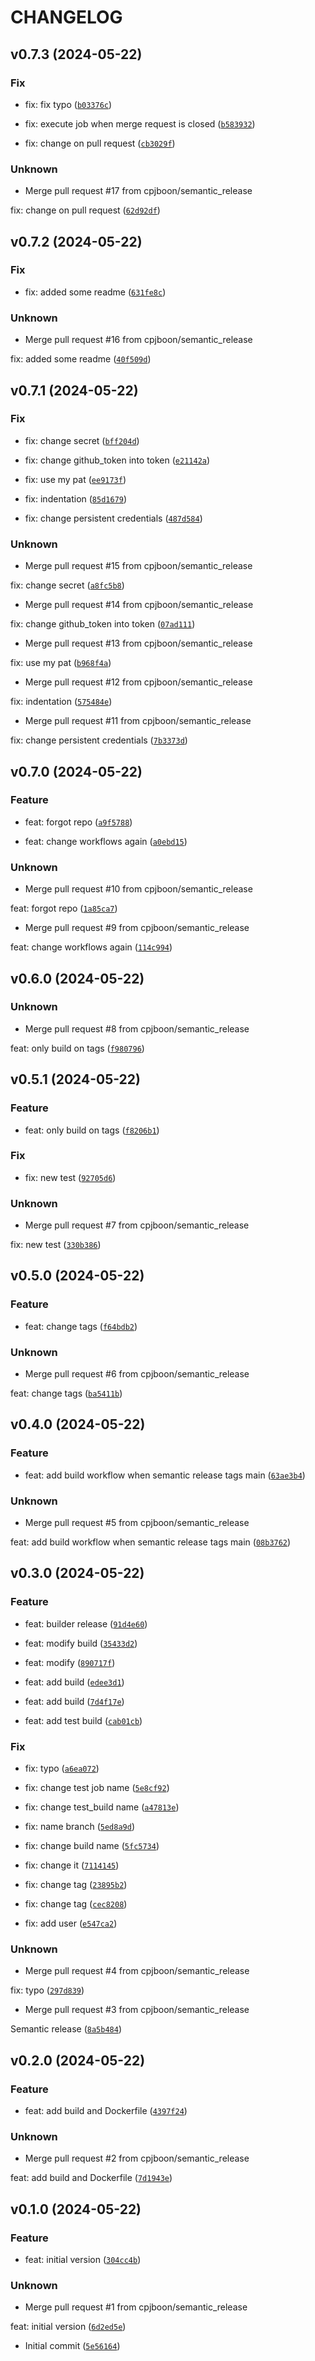 # CHANGELOG



## v0.7.3 (2024-05-22)

### Fix

* fix: fix typo ([`b03376c`](https://github.com/cpjboon/semantic-release-docker-test/commit/b03376c19015e7cb7584a4b5a6fbeb9b4b69c6ee))

* fix: execute job when merge request is closed ([`b583932`](https://github.com/cpjboon/semantic-release-docker-test/commit/b5839329fd7846597b85e6ae39d47466ceecc5b6))

* fix: change on pull request ([`cb3029f`](https://github.com/cpjboon/semantic-release-docker-test/commit/cb3029f60df597301630479744b09c15857c9c77))

### Unknown

* Merge pull request #17 from cpjboon/semantic_release

fix: change on pull request ([`62d92df`](https://github.com/cpjboon/semantic-release-docker-test/commit/62d92dfb184a83872787ef5b3eaf3f5d18c5f9c7))


## v0.7.2 (2024-05-22)

### Fix

* fix: added some readme ([`631fe8c`](https://github.com/cpjboon/semantic-release-docker-test/commit/631fe8c2241fd8c94af72453aa73d7a85c91e148))

### Unknown

* Merge pull request #16 from cpjboon/semantic_release

fix: added some readme ([`40f509d`](https://github.com/cpjboon/semantic-release-docker-test/commit/40f509db20d2d4b8737cc6075adbbd138b57a9fd))


## v0.7.1 (2024-05-22)

### Fix

* fix: change secret ([`bff204d`](https://github.com/cpjboon/semantic-release-docker-test/commit/bff204d78424a64e3f8f1857b54f6bf566f61846))

* fix: change github_token into token ([`e21142a`](https://github.com/cpjboon/semantic-release-docker-test/commit/e21142add5a029d3dc730f4cb5541ad49e31b20c))

* fix: use my pat ([`ee9173f`](https://github.com/cpjboon/semantic-release-docker-test/commit/ee9173ff4df29c612f29be5ce78c3774e9cd83c9))

* fix: indentation ([`85d1679`](https://github.com/cpjboon/semantic-release-docker-test/commit/85d16798b7f316ccd070805d2c9df983b3508a07))

* fix: change persistent credentials ([`487d584`](https://github.com/cpjboon/semantic-release-docker-test/commit/487d584fc15406962fc31ffdd8b4a8bed0852f26))

### Unknown

* Merge pull request #15 from cpjboon/semantic_release

fix: change secret ([`a8fc5b8`](https://github.com/cpjboon/semantic-release-docker-test/commit/a8fc5b8a984e037c33dab031b1bf275d3ac2ae84))

* Merge pull request #14 from cpjboon/semantic_release

fix: change github_token into token ([`07ad111`](https://github.com/cpjboon/semantic-release-docker-test/commit/07ad11198ae331fd765aadee419977dbdec79a51))

* Merge pull request #13 from cpjboon/semantic_release

fix: use my pat ([`b968f4a`](https://github.com/cpjboon/semantic-release-docker-test/commit/b968f4aa08eb65ab4a38d6bb028d5da46727c7f0))

* Merge pull request #12 from cpjboon/semantic_release

fix: indentation ([`575484e`](https://github.com/cpjboon/semantic-release-docker-test/commit/575484e2d8052c1f6295967c357858b63c836e12))

* Merge pull request #11 from cpjboon/semantic_release

fix: change persistent credentials ([`7b3373d`](https://github.com/cpjboon/semantic-release-docker-test/commit/7b3373d0bcfe3510bc58895dcd5879ecdfd76e24))


## v0.7.0 (2024-05-22)

### Feature

* feat: forgot repo ([`a9f5788`](https://github.com/cpjboon/semantic-release-docker-test/commit/a9f57882ec3c8b476ee6bec8a84754ec714043d4))

* feat: change workflows again ([`a0ebd15`](https://github.com/cpjboon/semantic-release-docker-test/commit/a0ebd15fcc91f22a91ae6ae6b4b153e5f89b7a09))

### Unknown

* Merge pull request #10 from cpjboon/semantic_release

feat: forgot repo ([`1a85ca7`](https://github.com/cpjboon/semantic-release-docker-test/commit/1a85ca7f2207cd8b08df1a68c4e27133cac77a2e))

* Merge pull request #9 from cpjboon/semantic_release

feat: change workflows again ([`114c994`](https://github.com/cpjboon/semantic-release-docker-test/commit/114c99445e140efac2cb406d8e62c8528a063096))


## v0.6.0 (2024-05-22)

### Unknown

* Merge pull request #8 from cpjboon/semantic_release

feat: only build on tags ([`f980796`](https://github.com/cpjboon/semantic-release-docker-test/commit/f98079653cdb7fe409870a8453f42c32c42a507f))


## v0.5.1 (2024-05-22)

### Feature

* feat: only build on tags ([`f8206b1`](https://github.com/cpjboon/semantic-release-docker-test/commit/f8206b1d8b517fa4e7b1ca4851dfdbd44b634c63))

### Fix

* fix: new test ([`92705d6`](https://github.com/cpjboon/semantic-release-docker-test/commit/92705d62fb92b68a821913018045df034eff746a))

### Unknown

* Merge pull request #7 from cpjboon/semantic_release

fix: new test ([`330b386`](https://github.com/cpjboon/semantic-release-docker-test/commit/330b386742563d0d46385c875f0283bf590100ae))


## v0.5.0 (2024-05-22)

### Feature

* feat: change tags ([`f64bdb2`](https://github.com/cpjboon/semantic-release-docker-test/commit/f64bdb22fe903616f65051a06e67c46be2fafa99))

### Unknown

* Merge pull request #6 from cpjboon/semantic_release

feat: change tags ([`ba5411b`](https://github.com/cpjboon/semantic-release-docker-test/commit/ba5411b388254277399defcc92016c1c9b7b461e))


## v0.4.0 (2024-05-22)

### Feature

* feat: add build workflow when semantic release tags main ([`63ae3b4`](https://github.com/cpjboon/semantic-release-docker-test/commit/63ae3b4230611907173bd19dd81d00bda9f5c5fd))

### Unknown

* Merge pull request #5 from cpjboon/semantic_release

feat: add build workflow when semantic release tags main ([`08b3762`](https://github.com/cpjboon/semantic-release-docker-test/commit/08b3762bb78435a62a18672479ee47fcbf0fb610))


## v0.3.0 (2024-05-22)

### Feature

* feat: builder release ([`91d4e60`](https://github.com/cpjboon/semantic-release-docker-test/commit/91d4e603ccb767c4fcfb068370112cff18e1be73))

* feat: modify build ([`35433d2`](https://github.com/cpjboon/semantic-release-docker-test/commit/35433d270686e3d38d878805ba1af03910607b5a))

* feat: modify ([`890717f`](https://github.com/cpjboon/semantic-release-docker-test/commit/890717f316f4fb74266de3699264c616c0ce8de8))

* feat: add build ([`edee3d1`](https://github.com/cpjboon/semantic-release-docker-test/commit/edee3d14afe0557f76a2a38a23fdd96830053f0f))

* feat: add build ([`7d4f17e`](https://github.com/cpjboon/semantic-release-docker-test/commit/7d4f17e86d3773e33579e191e5fac3bd50d6caef))

* feat: add test build ([`cab01cb`](https://github.com/cpjboon/semantic-release-docker-test/commit/cab01cbd18f53ea39986513ad0cea97e5a0b1dd0))

### Fix

* fix: typo ([`a6ea072`](https://github.com/cpjboon/semantic-release-docker-test/commit/a6ea0720d0a6d8fa50e5a35109244ca2d495a4f3))

* fix: change test job name ([`5e8cf92`](https://github.com/cpjboon/semantic-release-docker-test/commit/5e8cf926fa1b654bfdafd7b94618de2169c65cef))

* fix: change test_build name ([`a47813e`](https://github.com/cpjboon/semantic-release-docker-test/commit/a47813e9ac97f843926e19d66743f01fb2c38c7f))

* fix: name branch ([`5ed8a9d`](https://github.com/cpjboon/semantic-release-docker-test/commit/5ed8a9d0efec16b467ad602515c13cd0e54ba04f))

* fix: change build name ([`5fc5734`](https://github.com/cpjboon/semantic-release-docker-test/commit/5fc5734b6a6f53d7ff30983649a9abe223a5dbf2))

* fix: change it ([`7114145`](https://github.com/cpjboon/semantic-release-docker-test/commit/711414535142c60e86bdd684e7d507b57a65a8ac))

* fix: change tag ([`23895b2`](https://github.com/cpjboon/semantic-release-docker-test/commit/23895b21b7a24876e4e45f2465aa3866ab80112e))

* fix: change tag ([`cec8208`](https://github.com/cpjboon/semantic-release-docker-test/commit/cec8208ec72905e5795371a81b6a5b31e46e3982))

* fix: add user ([`e547ca2`](https://github.com/cpjboon/semantic-release-docker-test/commit/e547ca285e09dd2ff0fb00afe37f0624b889d695))

### Unknown

* Merge pull request #4 from cpjboon/semantic_release

fix: typo ([`297d839`](https://github.com/cpjboon/semantic-release-docker-test/commit/297d8390443ca141abc6e13574fb072029164647))

* Merge pull request #3 from cpjboon/semantic_release

Semantic release ([`8a5b484`](https://github.com/cpjboon/semantic-release-docker-test/commit/8a5b484ba70b1fd4abd531ae47acbc0dac74ee01))


## v0.2.0 (2024-05-22)

### Feature

* feat: add build and Dockerfile ([`4397f24`](https://github.com/cpjboon/semantic-release-docker-test/commit/4397f24088847de81459200d61552ae8abcdfc53))

### Unknown

* Merge pull request #2 from cpjboon/semantic_release

feat: add build and Dockerfile ([`7d1943e`](https://github.com/cpjboon/semantic-release-docker-test/commit/7d1943e66437b635c89c0c43086252aafbd68934))


## v0.1.0 (2024-05-22)

### Feature

* feat: initial version ([`304cc4b`](https://github.com/cpjboon/semantic-release-docker-test/commit/304cc4be65772fc24393da638be9d3ffb5f3dcd2))

### Unknown

* Merge pull request #1 from cpjboon/semantic_release

feat: initial version ([`6d2ed5e`](https://github.com/cpjboon/semantic-release-docker-test/commit/6d2ed5eb927fc2c053788cb1e72c81a4f2821538))

* Initial commit ([`5e56164`](https://github.com/cpjboon/semantic-release-docker-test/commit/5e5616455770b892f3cd1be84941b9065bdbc584))
